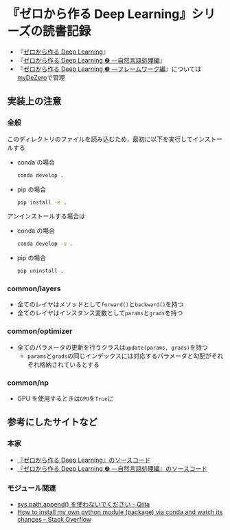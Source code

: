 # 『ゼロから作る Deep Learning』シリーズの読書記録

- 『[ゼロから作る Deep Learning](http://www.oreilly.co.jp/books/9784873117584/)』
- 『[ゼロから作る Deep Learning ❷ ―自然言語処理編](https://www.oreilly.co.jp/books/9784873118369/)』
- 『[ゼロから作る Deep Learning ❸ ―フレームワーク編](https://www.oreilly.co.jp/books/9784873119069/)』については[myDeZero](https://github.com/corner0530/myDeZero)で管理

## 実装上の注意

### 全般

このディレクトリのファイルを読み込むため，最初に以下を実行してインストールする

- conda の場合
  ```bash
  conda develop .
  ```
- pip の場合
  ```bash
  pip install -e .
  ```

アンインストールする場合は

- conda の場合
  ```bash
  conda develop -u .
  ```
- pip の場合
  ```bash
  pip uninstall .
  ```

### common/layers

- 全てのレイヤはメソッドとして`forward()`と`backward()`を持つ
- 全てのレイヤはインスタンス変数として`params`と`grads`を持つ

### common/optimizer

- 全てのパラメータの更新を行うクラスは`update(params, grads)`を持つ
  - `params`と`grads`の同じインデックスには対応するパラメータと勾配がそれぞれ格納されているとする

### common/np

- GPU を使用するときは`GPU`を`True`に

## 参考にしたサイトなど

### 本家

- [『ゼロから作る Deep Learning』のソースコード](https://github.com/oreilly-japan/deep-learning-from-scratch)
- [『ゼロから作る Deep Learning ❷ ―自然言語処理編』のソースコード](https://github.com/oreilly-japan/deep-learning-from-scratch-2)

### モジュール関連

- [sys.path.append() を使わないでください - Qiita](https://qiita.com/siida36/items/b171922546e65b868679)
- [How to install my own python module (package) via conda and watch its changes - Stack Overflow](https://stackoverflow.com/questions/49474575/how-to-install-my-own-python-module-package-via-conda-and-watch-its-changes)
